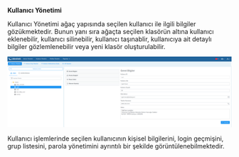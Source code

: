 **Kullanıcı Yönetimi**

Kullanıcı Yönetimi ağaç yapısında 
seçilen kullanıcı ile ilgili bilgiler gözükmektedir. Bunun yanı sıra ağaçta seçilen klasörün altına 
kullanıcı eklenebilir, kullanıcı silinebilir, kullanıcı taşınablir, kullanıcıya ait detaylı bilgiler
gözlemlenebilir veya yeni klasör oluşturulabilir.

[![Kullanıcı Yönetimi](../images/userManagement/userManagement.png)](../images/userManagement/userManagement.png)

Kullanıcı işlemlerinde seçilen kullanıcının kişisel bilgilerini, login geçmişini, grup listesini, 
parola yönetimini ayrıntılı bir şekilde görüntülenebilmektedir.

<link href=/lider3.0/assets/style.css rel=stylesheet></link>
